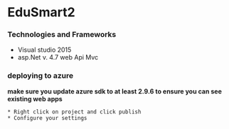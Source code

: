 # EduSmart2



### Technologies and Frameworks

* Visual studio 2015
* asp.Net v. 4.7 web Api Mvc

### deploying to azure
 **make sure you update azure sdk to at least 2.9.6 to ensure you can see existing web apps**

```
* Right click on project and click publish
* Configure your settings

```
